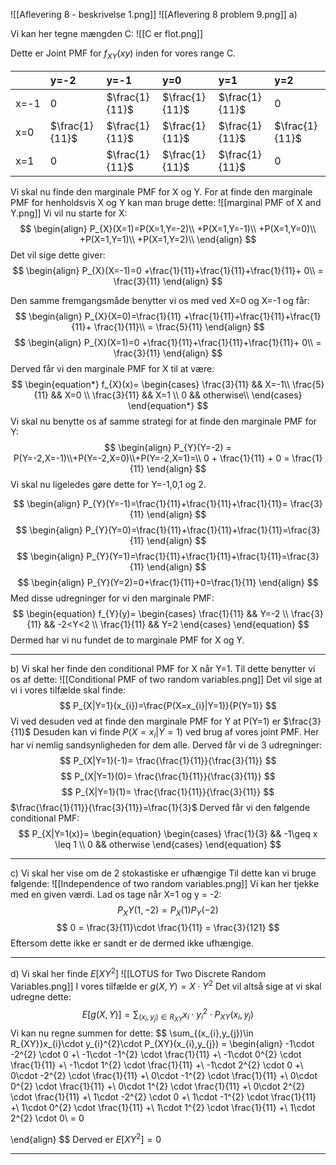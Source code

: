 ![[Aflevering 8 - beskrivelse 1.png]]
![[Aflevering 8 problem 9.png]]
a)

Vi kan her tegne mængden C:
![[C er flot.png]]

Dette er Joint PMF for $f_{XY}(xy)$ inden for vores range C. 

|      |y=-2      |y=-1      |y=0      |y=1      |y=2      |
|:-----|:-----|:-----|:-----|:-----|:-----|
|x=-1      |0      |$\frac{1}{11}$      |$\frac{1}{11}$      |$\frac{1}{11}$      |0      |
|x=0      | $\frac{1}{11}$     |   $\frac{1}{11}$   | $\frac{1}{11}$     |    $\frac{1}{11}$  |     $\frac{1}{11}$ |
|x=1     |   0 |    $\frac{1}{11}$  |  $\frac{1}{11}$    |  $\frac{1}{11}$    |  0    |

Vi skal nu finde den marginale PMF for X og Y.
For at finde den marginale PMF for henholdsvis X og Y kan man bruge dette:
![[marginal PMF of X and Y.png]]
Vi vil nu starte for X:
$$
\begin{align}
P_{X}(X=1)=P(X=1,Y=-2)\\
+P(X=1,Y=-1)\\
+P(X=1,Y=0)\\
+P(X=1,Y=1)\\
+P(X=1,Y=2)\\
\end{align}
$$
Det vil sige dette giver:
$$
\begin{align}
P_{X}(X=-1)=0
+\frac{1}{11}+\frac{1}{11}+\frac{1}{11}+ 0\\
= \frac{3}{11}
\end{align}
$$

Den samme fremgangsmåde benytter vi os med ved X=0 og X=-1 og får:
$$
\begin{align}
P_{X}(X=0)=\frac{1}{11}
+\frac{1}{11}+\frac{1}{11}+\frac{1}{11}+ \frac{1}{11}\\
= \frac{5}{11}
\end{align}
$$
$$
\begin{align}
P_{X}(X=1)=0
+\frac{1}{11}+\frac{1}{11}+\frac{1}{11}+ 0\\
= \frac{3}{11}
\end{align}
$$
Derved får vi den marginale PMF for X til at være:
$$
\begin{equation*}
f_{X}(x)=
\begin{cases} 
\frac{3}{11} && X=-1\\
\frac{5}{11} && X=0 \\
\frac{3}{11} && X=1 \\
0 && otherwise\\
\end{cases}
\end{equation*}
$$
Vi skal nu benytte os af samme strategi for at finde den marginale PMF for Y:
$$
\begin{align}
P_{Y}(Y=-2) =
P(Y=-2,X=-1)\\+P(Y=-2,X=0)\\+P(Y=-2,X=1)=\\
0 + \frac{1}{11} + 0 = \frac{1}{11}
\end{align}
$$
Vi skal nu ligeledes gøre dette for Y=-1,0,1 og 2.

$$
\begin{align}
P_{Y}(Y=-1)=\frac{1}{11}+\frac{1}{11}+\frac{1}{11}= \frac{3}{11}
\end{align}
$$
$$
\begin{align}
P_{Y}(Y=0)=\frac{1}{11}+\frac{1}{11}+\frac{1}{11}=\frac{3}{11}
\end{align}
$$
$$
\begin{align}
P_{Y}(Y=1)=\frac{1}{11}+\frac{1}{11}+\frac{1}{11}=\frac{3}{11}
\end{align}
$$
$$
\begin{align}
P_{Y}(Y=2)=0+\frac{1}{11}+0=\frac{1}{11}
\end{align}
$$
Med disse udregninger for vi den marginale PMF:
$$
\begin{equation}
f_{Y}(y)=
\begin{cases}
\frac{1}{11} && Y=-2 \\
\frac{3}{11} && -2<Y<2 \\
\frac{1}{11} && Y=2
\end{cases}
\end{equation}
$$
Dermed har vi nu fundet de to marginale PMF for X og Y.
___
b) 
Vi skal her finde den conditional PMF for X når Y=1.
Til dette benytter vi os af dette:
![[Conditional PMF of two random variables.png]]
Det vil sige at vi i vores tilfælde skal finde:
$$
P_{X|Y=1}(x_{i})=\frac{P(X=x_{i}|Y=1)}{P(Y=1)}
$$
Vi ved desuden ved at finde den marginale PMF for Y at P(Y=1) er $\frac{3}{11}$
Desuden kan vi finde $P(X=x_{i}|Y=1)$ ved brug af vores joint PMF. Her har vi nemlig sandsynligheden for dem alle. Derved får vi de 3 udregninger:
$$
P_{X|Y=1}(-1)= \frac{\frac{1}{11}}{\frac{3}{11}}
$$
$$
P_{X|Y=1}(0)= \frac{\frac{1}{11}}{\frac{3}{11}}
$$
$$
P_{X|Y=1}(1)= \frac{\frac{1}{11}}{\frac{3}{11}}
$$
$\frac{\frac{1}{11}}{\frac{3}{11}}=\frac{1}{3}$
Derved får vi den følgende conditional PMF:
$$
P_{X|Y=1(x)}= 
\begin{equation}
\begin{cases}
\frac{1}{3} && -1\geq x \leq 1 \\
0 && otherwise
\end{cases}
\end{equation}
$$
___
c) Vi skal her vise om de 2 stokastiske er ufhængige
Til dette kan vi bruge følgende:
![[Independence of two random variables.png]]
Vi kan her tjekke med en given værdi. Lad os tage når X=1 og y = -2:
$$
P_XY(1,-2)=P_{X}(1)P_{Y}(-2)
$$
$$
0 = \frac{3}{11}\cdot \frac{1}{11} = \frac{3}{121}
$$
Eftersom dette ikke er sandt er de dermed ikke ufhængige.
___
d)
Vi skal her finde $E[XY^{2}]$
![[LOTUS for Two Discrete Random Variables.png]]
I vores tilfælde er $g(X,Y)=X\cdot Y^{2}$
Det vil altså sige at vi skal udregne dette:
$$
E[g(X,Y)]=\sum_{(x_{i},y_{j})\in R_{XY}}x_{i}\cdot y_{i}^{2}\cdot P_{XY}(x_{i},y_{j})
$$
Vi kan nu regne summen for dette:
$$
\sum_{(x_{i},y_{j})\in R_{XY}}x_{i}\cdot y_{i}^{2}\cdot P_{XY}(x_{i},y_{j}) =
\begin{align}
-1\cdot -2^{2} \cdot 0 +\\
-1\cdot -1^{2} \cdot \frac{1}{11} +\\
-1\cdot 0^{2} \cdot \frac{1}{11} +\\
-1\cdot 1^{2} \cdot \frac{1}{11} +\\
-1\cdot 2^{2} \cdot 0 +\\
0\cdot -2^{2} \cdot \frac{1}{11} +\\
0\cdot -1^{2} \cdot \frac{1}{11} +\\
0\cdot 0^{2} \cdot \frac{1}{11} +\\
0\cdot 1^{2} \cdot \frac{1}{11} +\\
0\cdot 2^{2} \cdot \frac{1}{11} +\\
1\cdot -2^{2} \cdot 0 +\\
1\cdot -1^{2} \cdot \frac{1}{11} +\\
1\cdot 0^{2} \cdot \frac{1}{11} +\\
1\cdot 1^{2} \cdot \frac{1}{11} +\\
1\cdot 2^{2} \cdot 0\\
= 0 

\end{align}
$$
Derved er $E[XY^{2}]=0$
___
